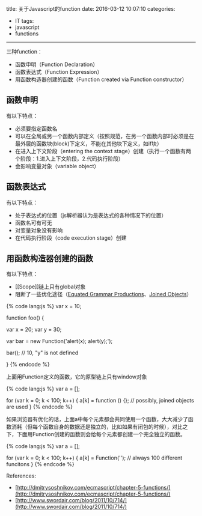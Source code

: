 title: 关于Javascript的function
date: 2016-03-12 10:07:10
categories:
- IT
tags:
- javascript
- functions
---
三种function：

- 函数申明（Function Declaration）
- 函数表达式（Function Expression）
- 用函数构造器创建的函数（Function created via Function constructor）

## 函数申明

有以下特点：

- 必须要指定函数名
- 可以在全局或另一个函数内部定义（按照规范，在另一个函数内部时必须是在最外层的函数块(block)下定义，不能在其他块下定义，如if块）
- 在进入上下文阶段（entering the context stage）创建（执行一个函数有两个阶段：1.进入上下文阶段，2.代码执行阶段）
- 会影响变量对象（variable object）

## 函数表达式

有以下特点：

- 处于表达式的位置（js解析器认为是表达式的各种情况下的位置）
- 函数名可有可无
- 对变量对象没有影响
- 在代码执行阶段（code execution stage）创建

## 用函数构造器创建的函数

有以下特点：

- [[Scope]]链上只有global对象
- 阻断了一些优化途径（[Equated Grammar Productions](http://bclary.com/2004/11/07/#a-13.1.1)、[Joined Objects](http://bclary.com/2004/11/07/#a-13.1.2)）

{% code lang:js %}
var x = 10;

function foo() {

  var x = 20;
  var y = 30;

  var bar = new Function('alert(x); alert(y);');

  bar(); // 10, "y" is not defined

}
{% endcode %}

上面用Function定义的函数，它的原型链上只有window对象

{% code lang:js %}
var a = [];

for (var k = 0; k < 100; k++) {
  a[k] = function () {}; // possibly, joined objects are used
}
{% endcode %}

如果浏览器有优化的话，上面a中每个元素都会共同使用一个函数，大大减少了函数消耗（但每个函数自身的数据还是独立的，比如如果有闭包的时候），对比之下，下面用Function创建的函数则会给每个元素都创建一个完全独立的函数。

{% code lang:js %}
var a = [];

for (var k = 0; k < 100; k++) {
  a[k] = Function(''); // always 100 different funcitons
}
{% endcode %}


References:
- [http://dmitrysoshnikov.com/ecmascript/chapter-5-functions/](http://dmitrysoshnikov.com/ecmascript/chapter-5-functions/)
- [http://www.swordair.com/blog/2011/10/714/](http://www.swordair.com/blog/2011/10/714/)
